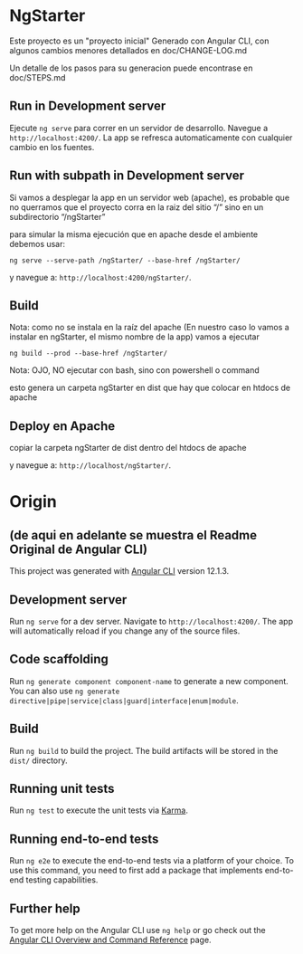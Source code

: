 # NgStarter
Este proyecto es un "proyecto inicial" Generado con Angular CLI, con algunos cambios menores detallados en doc/CHANGE-LOG.md

Un detalle de los pasos para su generacion puede encontrase en doc/STEPS.md

## Run in Development server

Ejecute `ng serve` para correr en un servidor de desarrollo. Navegue a `http://localhost:4200/`. La app se refresca automaticamente con cualquier cambio en los fuentes.

## Run with subpath in Development server

Si vamos a desplegar la app en un servidor web (apache), es probable que no querramos que el proyecto corra en la raiz del sitio “/” sino en un subdirectorio “/ngStarter”

para simular la misma ejecución que en apache desde el ambiente debemos usar:

`ng serve --serve-path /ngStarter/ --base-href /ngStarter/` 

y navegue a: `http://localhost:4200/ngStarter/`.

## Build
Nota: como no se instala en la raíz del apache (En nuestro caso lo vamos a instalar en ngStarter, el mismo nombre de la app) vamos a ejecutar 

`ng build --prod --base-href /ngStarter/` 

Nota: OJO, NO ejecutar con bash, sino con powershell o command

esto genera un carpeta ngStarter en dist que hay que colocar en htdocs de apache

## Deploy en Apache

copiar la carpeta ngStarter de dist dentro del htdocs de apache

y navegue a: `http://localhost/ngStarter/`.


# Origin 

## (de aqui en adelante se muestra el Readme Original de Angular CLI)

This project was generated with [Angular CLI](https://github.com/angular/angular-cli) version 12.1.3.

## Development server

Run `ng serve` for a dev server. Navigate to `http://localhost:4200/`. The app will automatically reload if you change any of the source files.

## Code scaffolding

Run `ng generate component component-name` to generate a new component. You can also use `ng generate directive|pipe|service|class|guard|interface|enum|module`.

## Build

Run `ng build` to build the project. The build artifacts will be stored in the `dist/` directory.

## Running unit tests

Run `ng test` to execute the unit tests via [Karma](https://karma-runner.github.io).

## Running end-to-end tests

Run `ng e2e` to execute the end-to-end tests via a platform of your choice. To use this command, you need to first add a package that implements end-to-end testing capabilities.

## Further help

To get more help on the Angular CLI use `ng help` or go check out the [Angular CLI Overview and Command Reference](https://angular.io/cli) page.
